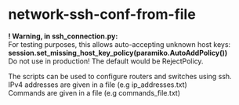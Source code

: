 # network-ssh-conf-from-file

**! Warning, in ssh_connection.py:**  
For testing purposes, this allows auto-accepting unknown host keys:  
**session.set_missing_host_key_policy(paramiko.AutoAddPolicy())**  
Do not use in production! The default would be RejectPolicy.  

The scripts can be used to configure routers and switches using ssh.  
IPv4 addresses are given in a file (e.g ip_addresses.txt)  
Commands are given in a file (e.g commands_file.txt)
